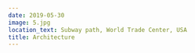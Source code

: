 ```yaml
---
date: 2019-05-30
image: 5.jpg
location_text: Subway path, World Trade Center, USA
title: Architecture
---
```

